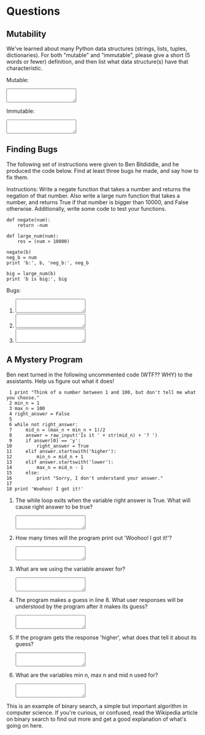 # Questions

## Mutability

We've learned about many Python data structures (strings, lists, tuples,
dictionaries). For both "mutable" and "immutable", please give a short (5
words or fewer) definition, and then list what data structure(s) have that
characteristic.

Mutable:

<textarea name="a[3-1-1]"></textarea>

Immutable:

<textarea name="a[3-1-2]"></textarea>

## Finding Bugs

The following set of instructions were given to Ben Bitdiddle, and he produced
the code below. Find at least three bugs he made, and say how to fix them.

Instructions: Write a negate function that takes a number and returns the
negation of that number. Also write a large num function that takes a number,
and returns True if that number is bigger than 10000, and False otherwise.
Additionally, write some code to test your functions.

	def negate(num):
		return -num

	def large_num(num):
		res = (num > 10000)

	negate(b)
	neg_b = num
	print 'b:', b, 'neg_b:', neg_b

	big = large_num(b)
	print 'b is big:', big

Bugs:

1. <textarea name="a[3-2-1]"></textarea>

2. <textarea name="a[3-2-2]"></textarea>

3. <textarea name="a[3-2-3]"></textarea>

## A Mystery Program

Ben next turned in the following uncommented code (WTF?? WHY) to the
assistants. Help us figure out what it does!

	 1 print "Think of a number between 1 and 100, but don't tell me what you choose."
	 2 min_n = 1
	 3 max_n = 100
	 4 right_answer = False
	 5
	 6 while not right_answer:
	 7     mid_n = (max_n + min_n + 1)/2
	 8     answer = raw_input('Is it ' + str(mid_n) + '? ')
	 9     if answer[0] == 'y':
	10         right_answer = True
	11     elif answer.startswith('higher'):
	12         min_n = mid_n + 1
	13     elif answer.startswith('lower'):
	14         max_n = mid_n - 1
	15     else:
	16         print "Sorry, I don't understand your answer."
	17
	18 print 'Woohoo! I got it!'

1. The while loop exits when the variable right answer is True. What will
   cause right answer to be true?

   <textarea name="a[3-3-1]"></textarea>

2. How many times will the program print out 'Woohoo! I got it!'?

   <textarea name="a[3-3-2]"></textarea>

3. What are we using the variable answer for?

   <textarea name="a[3-3-3]"></textarea>

4. The program makes a guess in line 8. What user responses will be understood
   by the program after it makes its guess?

   <textarea name="a[3-3-4]"></textarea>

5. If the program gets the response 'higher', what does that tell it about its
   guess?

   <textarea name="a[3-3-5]"></textarea>

6. What are the variables min n, max n and mid n used for?

   <textarea name="a[3-3-6]"></textarea>

This is an example of binary search, a simple but important algorithm in
computer science. If you're curious, or confused, read the Wikipedia article
on binary search to find out more and get a good explanation of what's going
on here.
